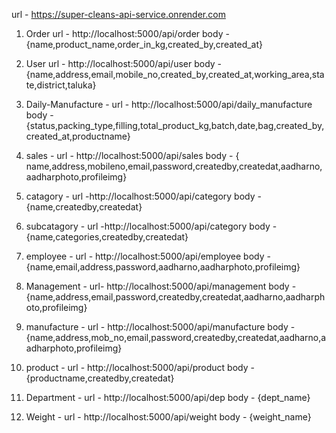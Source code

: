 url - https://super-cleans-api-service.onrender.com

1. Order
url - http://localhost:5000/api/order
body - {name,product_name,order_in_kg,created_by,created_at}

2. User
url - http://localhost:5000/api/user
body - {name,address,email,mobile_no,created_by,created_at,working_area,state,district,taluka}

3. Daily-Manufacture - 
url - http://localhost:5000/api/daily_manufacture
body - {status,packing_type,filling,total_product_kg,batch,date,bag,created_by,created_at,productname}

4. sales -
url - http://localhost:5000/api/sales
body - { name,address,mobileno,email,password,createdby,createdat,aadharno,aadharphoto,profileimg}

5. catagory - 
url -http://localhost:5000/api/category
body - {name,createdby,createdat}

6. subcatagory - 
url -http://localhost:5000/api/category
body - {name,categories,createdby,createdat}

7. employee -
url -  http://localhost:5000/api/employee
body - {name,email,address,password,aadharno,aadharphoto,profileimg}

8. Management - 
url- http://localhost:5000/api/management
body - {name,address,email,password,createdby,createdat,aadharno,aadharphoto,profileimg}

9. manufacture - 
url - http://localhost:5000/api/manufacture 
body - {name,address,mob_no,email,password,createdby,createdat,aadharno,aadharphoto,profileimg}

10. product - 
url - http://localhost:5000/api/product
body -  {productname,createdby,createdat}

11. Department - 
url - http://localhost:5000/api/dep
body - {dept_name}

12. Weight - 
url - http://localhost:5000/api/weight
body - {weight_name}

